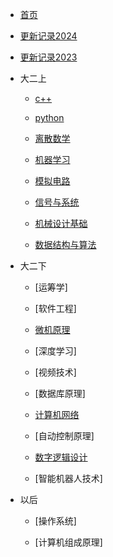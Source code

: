 * [首页]()

* [更新记录2024](catalog/更新记录2024.md)

* [更新记录2023](catalog/更新记录2023.md)

* 大二上
    * [c++](catalog/c++.md)

    * [python](catalog/python.md)   

    * [离散数学](catalog/离散数学.md)

    * [机器学习](catalog/机器学习.md)

    * [模拟电路](catalog/模拟电路.md)
    
    * [信号与系统](catalog/信号与系统.md)

    * [机械设计基础](catalog/机械设计基础.md)

    * [数据结构与算法](catalog/数据结构与算法.md)

* 大二下

    * [运筹学]

    * [软件工程]

    * [微机原理](catalog/微机原理.md)
    
    * [深度学习]

    * [视频技术]
    
    * [数据库原理]
    
    * [计算机网络](catalog/计算机网络.md)
    
    * [自动控制原理]
    
    * [数字逻辑设计](catalog/数字逻辑设计.md)
    
    * [智能机器人技术]
    
* 以后
    * [操作系统]

    * [计算机组成原理]

<!--* 以后完成
    * [51单片机]catalog/51单片机.md
    * [计算机组成原理]
    * [STM32] -->